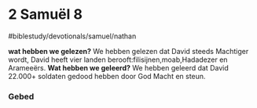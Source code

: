 # 2 Samuël 8
#biblestudy/devotionals/samuel/nathan

**wat hebben we gelezen?**
We hebben gelezen dat David steeds Machtiger wordt, David heeft vier landen berooft:filisijnen,moab,Hadadezer en Arameeërs.
								**Wat hebben we geleerd?**
We hebben geleerd dat David 22.000+  soldaten gedood hebben door God Macht en steun.  

### Gebed 